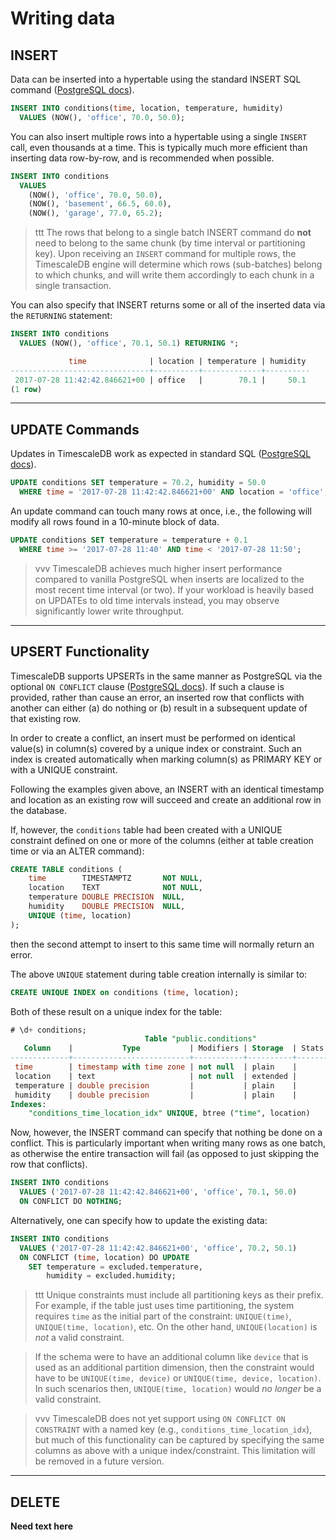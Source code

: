 # Writing data

## INSERT <a id="insert"></a>

Data can be inserted into a hypertable using the standard INSERT SQL command
([PostgreSQL docs][postgres-insert]).

```sql
INSERT INTO conditions(time, location, temperature, humidity)
  VALUES (NOW(), 'office', 70.0, 50.0);
```

You can also insert multiple rows into a hypertable using a single `INSERT` call,
even thousands at a time. This is typically much more efficient than
inserting data row-by-row, and is recommended when possible.

```sql
INSERT INTO conditions
  VALUES
    (NOW(), 'office', 70.0, 50.0),
    (NOW(), 'basement', 66.5, 60.0),
    (NOW(), 'garage', 77.0, 65.2);
```

>ttt The rows that belong to a single batch INSERT command do **not** need
to belong to the same chunk (by time interval or partitioning key).
Upon receiving an `INSERT` command for multiple rows, the TimescaleDB
engine will determine which rows (sub-batches) belong to which chunks,
and will write them accordingly to each chunk in a single transaction.

You can also specify that INSERT returns some or all of the inserted
data via the `RETURNING` statement:

```sql
INSERT INTO conditions
  VALUES (NOW(), 'office', 70.1, 50.1) RETURNING *;

             time              | location | temperature | humidity
-------------------------------+----------+-------------+----------
 2017-07-28 11:42:42.846621+00 | office   |        70.1 |     50.1
(1 row)
```

---

## UPDATE Commands <a id="update"></a>

Updates in TimescaleDB work as expected in standard SQL ([PostgreSQL docs][postgres-update]).

```sql
UPDATE conditions SET temperature = 70.2, humidity = 50.0
  WHERE time = '2017-07-28 11:42:42.846621+00' AND location = 'office';
```

An update command can touch many rows at once, i.e., the following
will modify all rows found in a 10-minute block of data.

```sql
UPDATE conditions SET temperature = temperature + 0.1
  WHERE time >= '2017-07-28 11:40' AND time < '2017-07-28 11:50';
```

>vvv TimescaleDB achieves much higher insert performance compared to
 vanilla PostgreSQL when inserts are localized to the most recent time
 interval (or two).  If your workload is heavily based on UPDATEs to old
 time intervals instead, you may observe significantly lower write
 throughput.

---

## UPSERT Functionality <a id="upsert"></a>

TimescaleDB supports UPSERTs in the same manner as PostgreSQL
via the optional `ON CONFLICT` clause ([PostgreSQL docs][postgres-upsert]).
If such a clause is provided, rather than cause an error,
an inserted row that
conflicts with another can either (a) do nothing or (b) result in a
subsequent update of that existing row.

In order to create a conflict, an insert must be performed on
identical value(s) in column(s) covered by a unique index or constraint. Such an
index is created automatically when marking column(s) as PRIMARY KEY
or with a UNIQUE constraint.

Following the examples given above, an INSERT with an identical
timestamp and location as an existing row will succeed and create an
additional row in the database.

If, however, the `conditions` table had been created with a UNIQUE
constraint defined on one or more of the columns (either at table
creation time or via an ALTER command):

```sql
CREATE TABLE conditions (
    time        TIMESTAMPTZ       NOT NULL,
    location    TEXT              NOT NULL,
    temperature DOUBLE PRECISION  NULL,
    humidity    DOUBLE PRECISION  NULL,
    UNIQUE (time, location)
);
```

then the second attempt to insert to this same time will normally
return an error.

The above `UNIQUE` statement during table creation internally is similar to:

```sql
CREATE UNIQUE INDEX on conditions (time, location);
```
Both of these result on a unique index for the table:
```sql
# \d+ conditions;
                              Table "public.conditions"
   Column    |           Type           | Modifiers | Storage  | Stats target | Description
-------------+--------------------------+-----------+----------+--------------+-------------
 time        | timestamp with time zone | not null  | plain    |              |
 location    | text                     | not null  | extended |              |
 temperature | double precision         |           | plain    |              |
 humidity    | double precision         |           | plain    |              |
Indexes:
    "conditions_time_location_idx" UNIQUE, btree ("time", location)
```

Now, however, the INSERT command can specify that nothing be done on
a conflict. This is particularly important when writing many rows as
one batch, as otherwise the entire transaction will fail (as opposed
to just skipping the row that conflicts).

```sql
INSERT INTO conditions
  VALUES ('2017-07-28 11:42:42.846621+00', 'office', 70.1, 50.0)
  ON CONFLICT DO NOTHING;
```

Alternatively, one can specify how to update the existing data:
```sql
INSERT INTO conditions
  VALUES ('2017-07-28 11:42:42.846621+00', 'office', 70.2, 50.1)
  ON CONFLICT (time, location) DO UPDATE
    SET temperature = excluded.temperature,
        humidity = excluded.humidity;
```

>ttt Unique constraints must include all partitioning keys as
 their prefix.  For example, if the table just uses time partitioning,
 the system requires `time` as the initial part of the
 constraint: `UNIQUE(time)`, `UNIQUE(time, location)`, etc.
 On the other hand, `UNIQUE(location)` is *not* a valid constraint.

>If the schema were to have an additional column like `device` that is used
 as an additional partition dimension, then the constraint would have
 to be `UNIQUE(time, device)` or `UNIQUE(time, device, location)`. In
 such scenarios then, `UNIQUE(time, location)` would *no longer* be
 a valid constraint.

<!-- -->
>vvv TimescaleDB does not yet support using `ON CONFLICT ON CONSTRAINT` with
 a named key (e.g., `conditions_time_location_idx`), but much of this
 functionality can be captured by specifying the same columns as above with
 a unique index/constraint. This limitation will be removed in a future version.

---

## DELETE <a id="delete"></a>

**Need text here**

[postgres-insert]: https://www.postgresql.org/docs/current/static/sql-insert.html
[postgres-update]: https://www.postgresql.org/docs/current/static/sql-update.html
[postgres-upsert]: https://www.postgresql.org/docs/current/static/sql-insert.html#SQL-ON-CONFLICT
